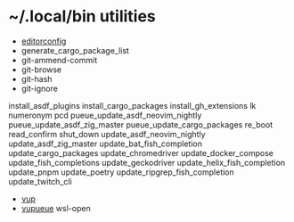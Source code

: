 # ~/.local/bin utilities

- [editorconfig](https://github.com/mimikun/editorconfig)
- generate_cargo_package_list
- git-ammend-commit
- git-browse
- git-hash
- git-ignore

install_asdf_plugins
install_cargo_packages
install_gh_extensions
lk
numeronym
pcd
pueue_update_asdf_neovim_nightly
pueue_update_asdf_zig_master
pueue_update_cargo_packages
re_boot
read_confirm
shut_down
update_asdf_neovim_nightly
update_asdf_zig_master
update_bat_fish_completion
update_cargo_packages
update_chromedriver
update_docker_compose
update_fish_completions
update_geckodriver
update_helix_fish_completion
update_pnpm
update_poetry
update_ripgrep_fish_completion
update_twitch_cli
- [vup](https://github.com/mimikun/vup)
- [vupueue](https://github.com/mimikun/vupueue)
wsl-open
